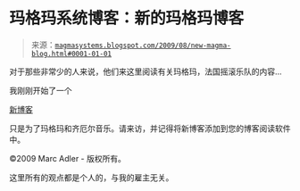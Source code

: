 <!--yml

分类：未分类

日期：2024-05-18 04:52:22

-->

# 玛格玛系统博客：新的玛格玛博客

> 来源：[`magmasystems.blogspot.com/2009/08/new-magma-blog.html#0001-01-01`](http://magmasystems.blogspot.com/2009/08/new-magma-blog.html#0001-01-01)

对于那些非常少的人来说，他们来这里阅读有关玛格玛，法国摇滚乐队的内容...

我刚刚开始了一个

[新博客](http://kohntarkosz.blogspot.com/)

只是为了玛格玛和齐厄尔音乐。请来访，并记得将新博客添加到您的博客阅读软件中。

©2009 Marc Adler - 版权所有。

这里所有的观点都是个人的，与我的雇主无关。
